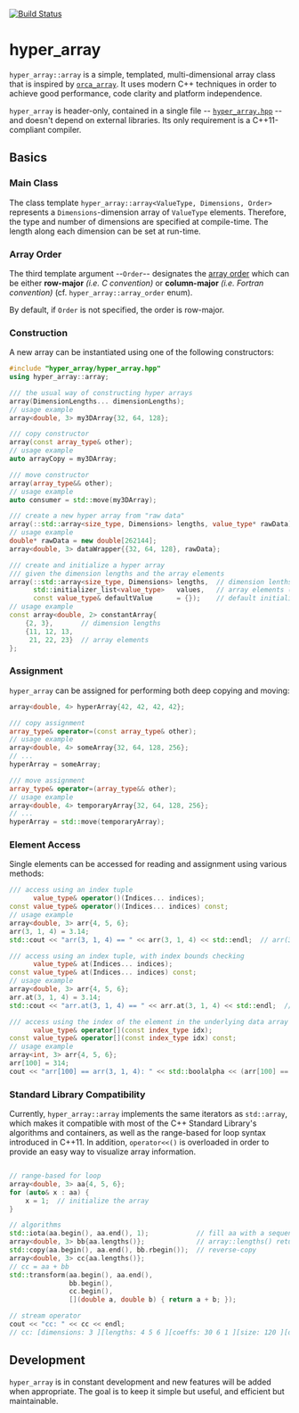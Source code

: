 [![Build Status](https://travis-ci.org/maddouri/hyper_array.svg?branch=master)](https://travis-ci.org/maddouri/hyper_array)

# hyper_array

`hyper_array::array` is a simple, templated, multi-dimensional array class that is inspired by [`orca_array`](https://github.com/astrobiology/orca_array). It uses modern C++ techniques in order to achieve good performance, code clarity and platform independence.

`hyper_array` is header-only, contained in a single file -- [`hyper_array.hpp`](include/hyper_array/hyper_array.hpp) -- and doesn't depend on external libraries. Its only requirement is a C++11-compliant compiler.

## Basics

### Main Class

The class template `hyper_array::array<ValueType, Dimensions, Order>` represents a `Dimensions`-dimension array of `ValueType` elements. Therefore, the type and number of dimensions are specified at compile-time. The length along each dimension can be set at run-time.

### Array Order

The third template argument --`Order`-- designates the [array order](https://en.wikipedia.org/wiki/Row-major_order) which can be either **row-major** _(i.e. C convention)_ or **column-major** _(i.e. Fortran convention)_ (cf. `hyper_array::array_order` enum).

By default, if `Order` is not specified, the order is row-major.

### Construction

A new array can be instantiated using one of the following constructors:

```c++
#include "hyper_array/hyper_array.hpp"
using hyper_array::array;

/// the usual way of constructing hyper arrays
array(DimensionLengths... dimensionLengths);
// usage example
array<double, 3> my3DArray{32, 64, 128};

/// copy constructor
array(const array_type& other);
// usage example
auto arrayCopy = my3DArray;

/// move constructor
array(array_type&& other);
// usage example
auto consumer = std::move(my3DArray);

/// create a new hyper array from "raw data"
array(::std::array<size_type, Dimensions> lengths, value_type* rawData);
// usage example
double* rawData = new double[262144];
array<double, 3> dataWrapper{{32, 64, 128}, rawData};

/// create and initialize a hyper array
/// given the dimension lengths and the array elements
array(::std::array<size_type, Dimensions> lengths,  // dimension lenths
      std::initializer_list<value_type>   values,   // array elements (you can provide less than size() elements)
      const value_type& defaultValue      = {});    // default initialization value (in case values.size() < size())
// usage example
const array<double, 2> constantArray{
    {2, 3},       // dimension lengths
    {11, 12, 13,
     21, 22, 23}  // array elements
};

```

### Assignment

`hyper_array` can be assigned for performing both deep copying and moving:

```c++
array<double, 4> hyperArray{42, 42, 42, 42};

/// copy assignment
array_type& operator=(const array_type& other);
// usage example
array<double, 4> someArray{32, 64, 128, 256};
// ...
hyperArray = someArray;

/// move assignment
array_type& operator=(array_type&& other);
// usage example
array<double, 4> temporaryArray{32, 64, 128, 256};
// ...
hyperArray = std::move(temporaryArray);
```

### Element Access

Single elements can be accessed for reading and assignment using various methods:

```c++
/// access using an index tuple
      value_type& operator()(Indices... indices);
const value_type& operator()(Indices... indices) const;
// usage example
array<double, 3> arr{4, 5, 6};
arr(3, 1, 4) = 3.14;
std::cout << "arr(3, 1, 4) == " << arr(3, 1, 4) << std::endl;  // arr(3, 1, 4) = 3.14

/// access using an index tuple, with index bounds checking
      value_type& at(Indices... indices);
const value_type& at(Indices... indices) const;
// usage example
array<double, 3> arr{4, 5, 6};
arr.at(3, 1, 4) = 3.14;
std::cout << "arr.at(3, 1, 4) == " << arr.at(3, 1, 4) << std::endl;  // arr.at(3, 1, 4) = 3.14

/// access using the index of the element in the underlying data array
      value_type& operator[](const index_type idx);
const value_type& operator[](const index_type idx) const;
// usage example
array<int, 3> arr{4, 5, 6};
arr[100] = 314;
cout << "arr[100] == arr(3, 1, 4): " << std::boolalpha << (arr[100] == arr(3, 1, 4)) << endl;  // arr[100] == arr(3, 1, 4): true
```

### Standard Library Compatibility

Currently, `hyper_array::array` implements the same iterators as `std::array`, which makes it compatible with most of the C++ Standard Library's algorithms and containers, as well as the range-based for loop syntax introduced in C++11. In addition, `operator<<()` is overloaded in order to provide an easy way to visualize array information.

```c++

// range-based for loop
array<double, 3> aa{4, 5, 6};
for (auto& x : aa) {
    x = 1;  // initialize the array
}

// algorithms
std::iota(aa.begin(), aa.end(), 1);            // fill aa with a sequence of consecutive numbers
array<double, 3> bb{aa.lengths()};             // array::lengths() returns the lengths along each direction
std::copy(aa.begin(), aa.end(), bb.rbegin());  // reverse-copy
array<double, 3> cc{aa.lengths()};
// cc = aa + bb
std::transform(aa.begin(), aa.end(),
               bb.begin(),
               cc.begin(),
               [](double a, double b) { return a + b; });

// stream operator
cout << "cc: " << cc << endl;
// cc: [dimensions: 3 ][lengths: 4 5 6 ][coeffs: 30 6 1 ][size: 120 ][data: 121 121 121 ...]
```

## Development

`hyper_array` is in constant development and new features will be added when appropriate. The goal is to keep it simple but useful, and efficient but maintainable.
